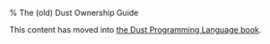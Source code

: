 % The (old) Dust Ownership Guide

This content has moved into
[the Dust Programming Language book](book/ch04-00-understanding-ownership.html).

